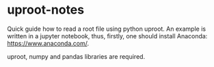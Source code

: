 # uproot-notes
Quick guide how to read a root file using python uproot. An example is written in a jupyter notebook, thus, firstly, one should install Anaconda: https://www.anaconda.com/.

uproot, numpy and pandas libraries are required.

